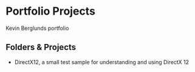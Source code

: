 # Portfolio Projects

Kevin Berglunds portfolio


## Folders & Projects
 - DirectX12, a small test sample for understanding and using DirectX 12
